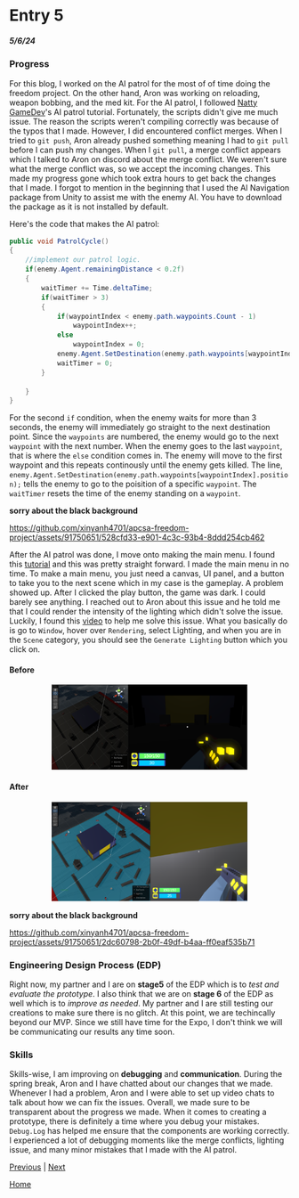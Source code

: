 # Entry 5
##### 5/6/24

### Progress

For this blog, I worked on the AI patrol for the most of of time doing the freedom project. On the other hand, Aron was working on reloading, weapon bobbing, and the med kit. For the AI patrol, I followed [Natty GameDev](https://www.youtube.com/watch?v=Mp8yFUKxldk&list=PLGUw8UNswJEOv8c5ZcoHarbON6mIEUFBC&index=6)'s AI patrol tutorial. Fortunately, the scripts didn't give me much issue. The reason the scripts weren't compiling correctly was because of the typos that I made. However, I did encountered conflict merges. When I tried to `git push`, Aron already pushed something meaning I had to `git pull` before I can push my changes. When I `git pull`, a merge conflict appears which I talked to Aron on discord about the merge conflict. We weren't sure what the merge conflict was, so we accept the incoming changes. This made my progress gone which took extra hours to get back the changes that I made. I forgot to mention in the beginning that I used the AI Navigation package from Unity to assist me with the enemy AI. You have to download the package as it is not installed by default.

Here's the code that makes the AI patrol:
```c#
public void PatrolCycle()
{
    //implement our patrol logic.
    if(enemy.Agent.remainingDistance < 0.2f)
    {
        waitTimer += Time.deltaTime;
        if(waitTimer > 3)
        {
            if(waypointIndex < enemy.path.waypoints.Count - 1)
                waypointIndex++;
            else
                waypointIndex = 0;
            enemy.Agent.SetDestination(enemy.path.waypoints[waypointIndex].position);
            waitTimer = 0;
        }

    }
}
```
For the second `if` condition, when the enemy waits for more than 3 seconds, the enemy will immediately go straight to the next destination point. Since the `waypoints` are numbered, the enemy would go to the next `waypoint` with the next number. When the enemy goes to the last `waypoint`, that is where the `else` condition comes in. The enemy will move to the first waypoint and this repeats continously until the enemy gets killed. The line, `enemy.Agent.SetDestination(enemy.path.waypoints[waypointIndex].position);` tells the enemy to go to the poisition of a specific `waypoint`. The `waitTimer` resets the time of the enemy standing on a `waypoint`.


**sorry about the black background**

https://github.com/xinyanh4701/apcsa-freedom-project/assets/91750651/528cfd33-e901-4c3c-93b4-8ddd254cb462

After the AI patrol was done, I move onto making the main menu. I found this [tutorial](https://www.youtube.com/watch?v=pcyiub1hz20) and this was pretty straight forward. I made the main menu in no time. To make a main menu, you just need a canvas, UI panel, and a button to take you to the next scene which in my case is the gameplay. A problem showed up. After I clicked the play button, the game was dark. I could barely see anything. I reached out to Aron about this issue and he told me that I could render the intensity of the lighting which didn't solve the issue. Luckily, I found this [video](https://www.youtube.com/watch?v=8-oXE2NWSLM) to help me solve this issue. What you basically do is go to `Window`, hover over `Rendering`, select Lighting, and when you are in the `Scene` category, you should see the `Generate Lighting` button which you click on.

#### Before
<p align="center">
<img src="img/apcsa-freedom-project-lighting-issue.png" width="70%">
</p>

#### After
<p align="center">
<img src="img/apcsa-freedom-project-lighting-fixed.png" width="70%">
</p>

**sorry about the black background**

https://github.com/xinyanh4701/apcsa-freedom-project/assets/91750651/2dc60798-2b0f-49df-b4aa-ff0eaf535b71


### Engineering Design Process (EDP)
Right now, my partner and I are on **stage5** of the EDP which is to *test and evaluate the prototype*. I also think that we are on **stage 6** of the EDP as well which is to *improve as needed*. My partner and I are still testing our creations to make sure there is no glitch. At this point, we are techincally beyond our MVP. Since we still have time for the Expo, I don't think we will be communicating our results any time soon.

### Skills

Skills-wise, I am improving on **debugging** and **communication**. During the spring break, Aron and I have chatted about our changes that we made. Whenever I had a problem, Aron and I were able to set up video chats to talk about how we can fix the issues. Overall, we made sure to be transparent about the progress we made. When it comes to creating a prototype, there is definitely a time where you debug your mistakes. `Debug.Log` has helped me ensure that the components are working correctly. I experienced a lot of debugging moments like the merge conflicts, lighting issue, and many minor mistakes that I made with the AI patrol.

[Previous](entry04.md) | [Next](entry06.md)

[Home](../README.md)
